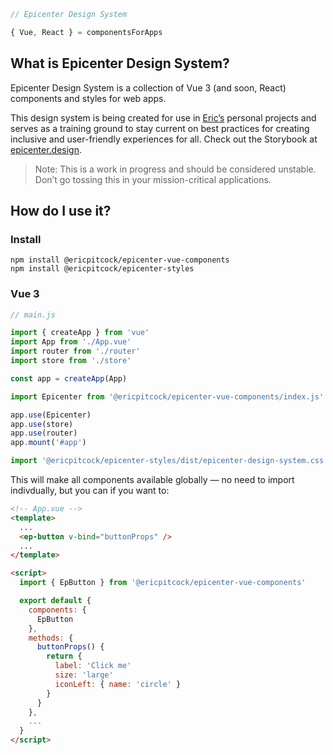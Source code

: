 ```javascript
// Epicenter Design System

{ Vue, React } = componentsForApps
```

## What is Epicenter Design System?

Epicenter Design System is a collection of Vue 3 (and soon, React) components and styles for web apps.

This design system is being created for use in [Eric’s](https://www.ericpitcock.com) personal projects and serves as a training ground to stay current on best practices for creating inclusive and user-friendly experiences for all. Check out the Storybook at [epicenter.design](https://epicenter.design/?path=/story/intro--intro).

> Note: This is a work in progress and should be considered unstable. Don’t go tossing this in your mission-critical applications.

## How do I use it?

### Install

```
npm install @ericpitcock/epicenter-vue-components
npm install @ericpitcock/epicenter-styles
```

### Vue 3

```javascript
// main.js

import { createApp } from 'vue'
import App from './App.vue'
import router from './router'
import store from './store'

const app = createApp(App)

import Epicenter from '@ericpitcock/epicenter-vue-components/index.js'

app.use(Epicenter)
app.use(store)
app.use(router)
app.mount('#app')

import '@ericpitcock/epicenter-styles/dist/epicenter-design-system.css'
```

This will make all components available globally — no need to import indivdually, but you can if you want to:

```html
<!-- App.vue -->
<template>
  ...
  <ep-button v-bind="buttonProps" />
  ...
</template>

<script>
  import { EpButton } from '@ericpitcock/epicenter-vue-components'

  export default {
    components: {
      EpButton
    },
    methods: {
      buttonProps() {
        return {
          label: 'Click me'
          size: 'large'
          iconLeft: { name: 'circle' }
        }
      }
    },
    ...
  }
</script>
```